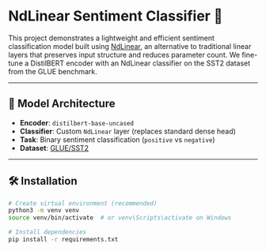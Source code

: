 # NdLinear Sentiment Classifier 🚀

This project demonstrates a lightweight and efficient sentiment classification model built using [NdLinear](https://github.com/ensemble-core/NdLinear), an alternative to traditional linear layers that preserves input structure and reduces parameter count. We fine-tune a DistilBERT encoder with an NdLinear classifier on the SST2 dataset from the GLUE benchmark.

---

## 🧠 Model Architecture

- **Encoder**: `distilbert-base-uncased`
- **Classifier**: Custom `NdLinear` layer (replaces standard dense head)
- **Task**: Binary sentiment classification (`positive` vs `negative`)
- **Dataset**: [GLUE/SST2](https://huggingface.co/datasets/glue)

---

## 🛠 Installation

```bash
# Create virtual environment (recommended)
python3 -m venv venv
source venv/bin/activate  # or venv\Scripts\activate on Windows

# Install dependencies
pip install -r requirements.txt
